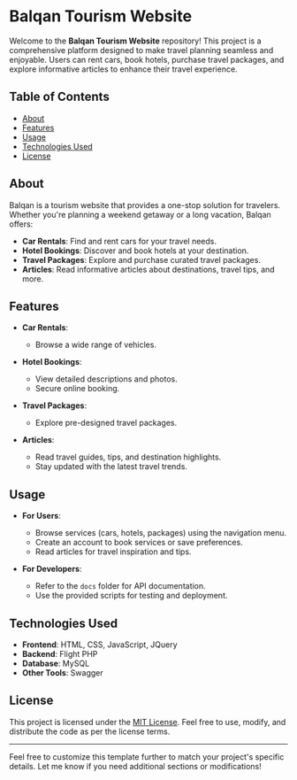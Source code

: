 # Balqan Tourism Website

Welcome to the **Balqan Tourism Website** repository! This project is a comprehensive platform designed to make travel planning seamless and enjoyable. Users can rent cars, book hotels, purchase travel packages, and explore informative articles to enhance their travel experience.

## Table of Contents

- [About](#about)
- [Features](#features)
- [Usage](#usage)
- [Technologies Used](#technologies-used)
- [License](#license)

## About

Balqan is a tourism website that provides a one-stop solution for travelers. Whether you're planning a weekend getaway or a long vacation, Balqan offers:

- **Car Rentals**: Find and rent cars for your travel needs.
- **Hotel Bookings**: Discover and book hotels at your destination.
- **Travel Packages**: Explore and purchase curated travel packages.
- **Articles**: Read informative articles about destinations, travel tips, and more.

## Features

- **Car Rentals**:
  - Browse a wide range of vehicles.

- **Hotel Bookings**:
  - View detailed descriptions and photos.
  - Secure online booking.

- **Travel Packages**:
  - Explore pre-designed travel packages.

- **Articles**:
  - Read travel guides, tips, and destination highlights.
  - Stay updated with the latest travel trends.

## Usage

- **For Users**:
  - Browse services (cars, hotels, packages) using the navigation menu.
  - Create an account to book services or save preferences.
  - Read articles for travel inspiration and tips.

- **For Developers**:
  - Refer to the `docs` folder for API documentation.
  - Use the provided scripts for testing and deployment.

## Technologies Used

- **Frontend**: HTML, CSS, JavaScript, JQuery
- **Backend**: Flight PHP
- **Database**: MySQL
- **Other Tools**: Swagger

## License

This project is licensed under the [MIT License](LICENSE). Feel free to use, modify, and distribute the code as per the license terms.

---

Feel free to customize this template further to match your project's specific details. Let me know if you need additional sections or modifications!
